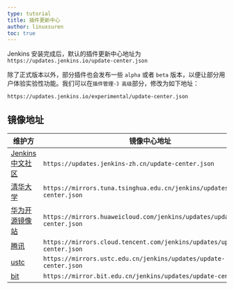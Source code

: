 ```yaml
---
type: tutorial
title: 插件更新中心
author: linuxsuren
toc: true
---
```


Jenkins 安装完成后，默认的插件更新中心地址为 `https://updates.jenkins.io/update-center.json`

除了正式版本以外，部分插件也会发布一些 `alpha` 或者 `beta` 版本，以便让部分用户体验实验性功能。我们可以在`插件管理-》高级`部分，修改为如下地址：

`https://updates.jenkins.io/experimental/update-center.json`

## 镜像地址
|维护方|镜像中心地址|
|---|---|
| [Jenkins 中文社区](https://github.com/jenkins-zh/mirror-proxy) | `https://updates.jenkins-zh.cn/update-center.json` |
|[清华大学](https://mirrors.tuna.tsinghua.edu.cn/jenkins/)|`https://mirrors.tuna.tsinghua.edu.cn/jenkins/updates/update-center.json`|
|[华为开源镜像站](https://mirrors.huaweicloud.com/jenkins/)|`https://mirrors.huaweicloud.com/jenkins/updates/update-center.json`|
|[腾讯](https://mirrors.cloud.tencent.com/jenkins/) | `https://mirrors.cloud.tencent.com/jenkins/updates/update-center.json` |
|[ustc](https://mirrors.ustc.edu.cn/jenkins/) | `https://mirrors.ustc.edu.cn/jenkins/updates/update-center.json` |
|[bit](https://mirror.bit.edu.cn/jenkins/) | `https://mirror.bit.edu.cn/jenkins/updates/update-center.json` |
